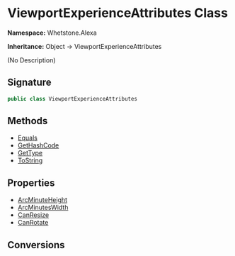 # ViewportExperienceAttributes Class
**Namespace:** Whetstone.Alexa

**Inheritance:** Object → ViewportExperienceAttributes

(No Description)

## Signature
```csharp
public class ViewportExperienceAttributes
```
## Methods
- [Equals](ViewportExperienceAttributes/Equals.md)
- [GetHashCode](ViewportExperienceAttributes/GetHashCode.md)
- [GetType](ViewportExperienceAttributes/GetType.md)
- [ToString](ViewportExperienceAttributes/ToString.md)
## Properties
- [ArcMinuteHeight](ViewportExperienceAttributes/ArcMinuteHeight.md)
- [ArcMinutesWidth](ViewportExperienceAttributes/ArcMinutesWidth.md)
- [CanResize](ViewportExperienceAttributes/CanResize.md)
- [CanRotate](ViewportExperienceAttributes/CanRotate.md)
## Conversions
